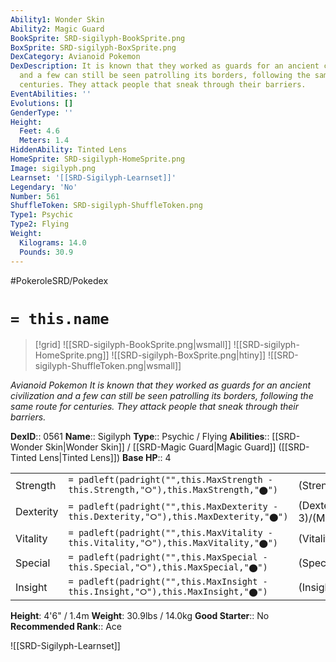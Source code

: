 ```yaml
---
Ability1: Wonder Skin
Ability2: Magic Guard
BookSprite: SRD-sigilyph-BookSprite.png
BoxSprite: SRD-sigilyph-BoxSprite.png
DexCategory: Avianoid Pokemon
DexDescription: It is known that they worked as guards for an ancient civilization
  and a few can still be seen patrolling its borders, following the same route for
  centuries. They attack people that sneak through their barriers.
EventAbilities: ''
Evolutions: []
GenderType: ''
Height:
  Feet: 4.6
  Meters: 1.4
HiddenAbility: Tinted Lens
HomeSprite: SRD-sigilyph-HomeSprite.png
Image: sigilyph.png
Learnset: '[[SRD-Sigilyph-Learnset]]'
Legendary: 'No'
Number: 561
ShuffleToken: SRD-sigilyph-ShuffleToken.png
Type1: Psychic
Type2: Flying
Weight:
  Kilograms: 14.0
  Pounds: 30.9
---
```


#PokeroleSRD/Pokedex

# `= this.name`

> [!grid]
> ![[SRD-sigilyph-BookSprite.png|wsmall]]
> ![[SRD-sigilyph-HomeSprite.png]]
> ![[SRD-sigilyph-BoxSprite.png|htiny]]
> ![[SRD-sigilyph-ShuffleToken.png|wsmall]]


*Avianoid Pokemon*
*It is known that they worked as guards for an ancient civilization and a few can still be seen patrolling its borders, following the same route for centuries. They attack people that sneak through their barriers.*

**DexID**:: 0561
**Name**:: Sigilyph
**Type**:: Psychic / Flying
**Abilities**:: [[SRD-Wonder Skin|Wonder Skin]] / [[SRD-Magic Guard|Magic Guard]] ([[SRD-Tinted Lens|Tinted Lens]])
**Base HP**:: 4

|           |                                                                                        |                                          |
| --------- | -------------------------------------------------------------------------------------- | ---------------------------------------- |
| Strength  | `= padleft(padright("",this.MaxStrength - this.Strength,"⭘"),this.MaxStrength,"⬤")`    | (Strength::2)/(MaxStrength::4)   |
| Dexterity | `= padleft(padright("",this.MaxDexterity - this.Dexterity,"⭘"),this.MaxDexterity,"⬤")` | (Dexterity:: 3)/(MaxDexterity::6) |
| Vitality  | `= padleft(padright("",this.MaxVitality - this.Vitality,"⭘"),this.MaxVitality,"⬤")`    | (Vitality::2)/(MaxVitality::5)   |
| Special   | `= padleft(padright("",this.MaxSpecial - this.Special,"⭘"),this.MaxSpecial,"⬤")`       | (Special::3)/(MaxSpecial::6)     |
| Insight   | `= padleft(padright("",this.MaxInsight - this.Insight,"⭘"),this.MaxInsight,"⬤")`       | (Insight::2)/(MaxInsight::5)     |

**Height**: 4'6" / 1.4m
**Weight**: 30.9lbs / 14.0kg
**Good Starter**:: No
**Recommended Rank**:: Ace

![[SRD-Sigilyph-Learnset]]
